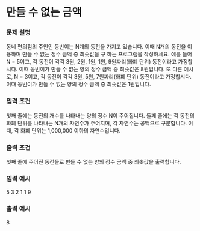 # 만들 수 없는 금액

### 문제 설명
동네 편의점의 주인인 동빈이는 N개의 동전을 가지고 있습니다. 이때 N개의 동전을 이용하며 만들 수 없는 정수 금액 중 최솟값을 구 하는 프로그램을 작성하세요.
예를 들어 N = 5이고, 각 동전이 각각 3원, 2원, 1원, 1원, 9원짜리(화폐 단위) 동전이라고 가정합시다. 이때 동빈이가 만들 수 없는 양의 정수 금액 중 최솟값은 8원입니다. 
또 다른 예시로, N = 3이고, 각 동전이 각각 3원, 5원, 7원짜리(화폐 단위) 동전이라고 가정합시다. 이때 동빈이가 만들 수 없는 양의 정수 금액 중 최솟값은 1원입니다.

### 입력 조건
첫째 줄에는 동전의 개수를 나타내는 양의 정수 N이 주어집니다.
둘째 줄에는 각 동전의 화폐 단위를 나타내는 N개의 자연수가 주어지며, 각 자연수는 공백으로 구분합니다. 이때, 각 화폐 단위는 1,000,000 이하의 자연수입니다.

### 출력 조건
첫째 줄에 주어진 동전들로 만들 수 없는 양의 정수 금액 중 최솟값을 출력합니다.

### 입력 예시 
5
3 2 1 1 9

### 출력 예시
8


